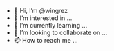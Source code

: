 - 👋 Hi, I’m @wingrez
- 👀 I’m interested in ...
- 🌱 I’m currently learning ...
- 💞️ I’m looking to collaborate on ...
- 📫 How to reach me ...

<!---
wingrez/wingrez is a ✨ special ✨ repository because its `README.md` (this file) appears on your GitHub profile.
You can click the Preview link to take a look at your changes.
--->
